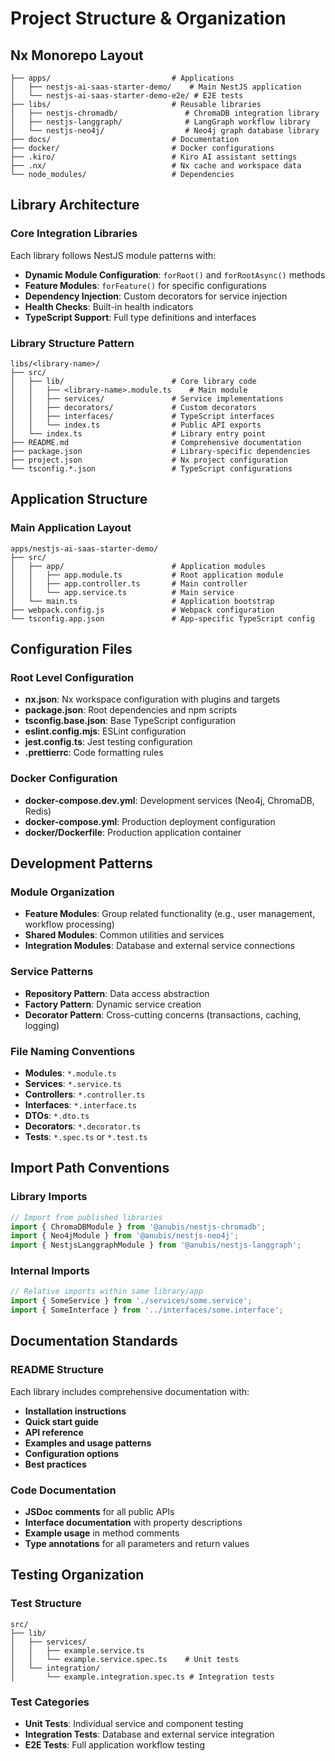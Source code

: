 # Project Structure & Organization

## Nx Monorepo Layout

```
├── apps/                           # Applications
│   ├── nestjs-ai-saas-starter-demo/    # Main NestJS application
│   └── nestjs-ai-saas-starter-demo-e2e/ # E2E tests
├── libs/                           # Reusable libraries
│   ├── nestjs-chromadb/               # ChromaDB integration library
│   ├── nestjs-langgraph/              # LangGraph workflow library
│   └── nestjs-neo4j/                  # Neo4j graph database library
├── docs/                           # Documentation
├── docker/                         # Docker configurations
├── .kiro/                          # Kiro AI assistant settings
├── .nx/                            # Nx cache and workspace data
└── node_modules/                   # Dependencies
```

## Library Architecture

### Core Integration Libraries
Each library follows NestJS module patterns with:
- **Dynamic Module Configuration**: `forRoot()` and `forRootAsync()` methods
- **Feature Modules**: `forFeature()` for specific configurations
- **Dependency Injection**: Custom decorators for service injection
- **Health Checks**: Built-in health indicators
- **TypeScript Support**: Full type definitions and interfaces

### Library Structure Pattern
```
libs/<library-name>/
├── src/
│   ├── lib/                        # Core library code
│   │   ├── <library-name>.module.ts    # Main module
│   │   ├── services/               # Service implementations
│   │   ├── decorators/             # Custom decorators
│   │   ├── interfaces/             # TypeScript interfaces
│   │   └── index.ts                # Public API exports
│   └── index.ts                    # Library entry point
├── README.md                       # Comprehensive documentation
├── package.json                    # Library-specific dependencies
├── project.json                    # Nx project configuration
└── tsconfig.*.json                 # TypeScript configurations
```

## Application Structure

### Main Application Layout
```
apps/nestjs-ai-saas-starter-demo/
├── src/
│   ├── app/                        # Application modules
│   │   ├── app.module.ts           # Root application module
│   │   ├── app.controller.ts       # Main controller
│   │   └── app.service.ts          # Main service
│   └── main.ts                     # Application bootstrap
├── webpack.config.js               # Webpack configuration
└── tsconfig.app.json               # App-specific TypeScript config
```

## Configuration Files

### Root Level Configuration
- **nx.json**: Nx workspace configuration with plugins and targets
- **package.json**: Root dependencies and npm scripts
- **tsconfig.base.json**: Base TypeScript configuration
- **eslint.config.mjs**: ESLint configuration
- **jest.config.ts**: Jest testing configuration
- **.prettierrc**: Code formatting rules

### Docker Configuration
- **docker-compose.dev.yml**: Development services (Neo4j, ChromaDB, Redis)
- **docker-compose.yml**: Production deployment configuration
- **docker/Dockerfile**: Production application container

## Development Patterns

### Module Organization
- **Feature Modules**: Group related functionality (e.g., user management, workflow processing)
- **Shared Modules**: Common utilities and services
- **Integration Modules**: Database and external service connections

### Service Patterns
- **Repository Pattern**: Data access abstraction
- **Factory Pattern**: Dynamic service creation
- **Decorator Pattern**: Cross-cutting concerns (transactions, caching, logging)

### File Naming Conventions
- **Modules**: `*.module.ts`
- **Services**: `*.service.ts`
- **Controllers**: `*.controller.ts`
- **Interfaces**: `*.interface.ts`
- **DTOs**: `*.dto.ts`
- **Decorators**: `*.decorator.ts`
- **Tests**: `*.spec.ts` or `*.test.ts`

## Import Path Conventions

### Library Imports
```typescript
// Import from published libraries
import { ChromaDBModule } from '@anubis/nestjs-chromadb';
import { Neo4jModule } from '@anubis/nestjs-neo4j';
import { NestjsLanggraphModule } from '@anubis/nestjs-langgraph';
```

### Internal Imports
```typescript
// Relative imports within same library/app
import { SomeService } from './services/some.service';
import { SomeInterface } from '../interfaces/some.interface';
```

## Documentation Standards

### README Structure
Each library includes comprehensive documentation with:
- **Installation instructions**
- **Quick start guide**
- **API reference**
- **Examples and usage patterns**
- **Configuration options**
- **Best practices**

### Code Documentation
- **JSDoc comments** for all public APIs
- **Interface documentation** with property descriptions
- **Example usage** in method comments
- **Type annotations** for all parameters and return values

## Testing Organization

### Test Structure
```
src/
├── lib/
│   ├── services/
│   │   ├── example.service.ts
│   │   └── example.service.spec.ts    # Unit tests
│   └── integration/
│       └── example.integration.spec.ts # Integration tests
```

### Test Categories
- **Unit Tests**: Individual service and component testing
- **Integration Tests**: Database and external service integration
- **E2E Tests**: Full application workflow testing
